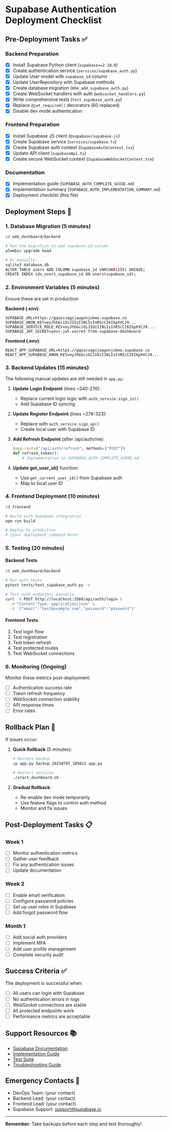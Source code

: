 # Supabase Authentication Deployment Checklist

## Pre-Deployment Tasks ✅

### Backend Preparation
- [x] Install Supabase Python client (`supabase==2.10.0`)
- [x] Create authentication service (`services/supabase_auth.py`)
- [x] Update User model with `supabase_id` column
- [x] Update UserRepository with Supabase methods
- [x] Create database migration (`004_add_supabase_auth.py`)
- [x] Create WebSocket handlers with auth (`websocket_handlers.py`)
- [x] Write comprehensive tests (`test_supabase_auth.py`)
- [x] Replace `@jwt_required()` decorators (60 replaced)
- [x] Disable dev mode authentication

### Frontend Preparation
- [x] Install Supabase JS client (`@supabase/supabase-js`)
- [x] Create Supabase service (`services/supabase.ts`)
- [x] Create Supabase auth context (`SupabaseAuthContext.tsx`)
- [x] Update API client (`supabaseApi.ts`)
- [x] Create secure WebSocket context (`SupabaseWebSocketContext.tsx`)

### Documentation
- [x] Implementation guide (`SUPABASE_AUTH_COMPLETE_GUIDE.md`)
- [x] Implementation summary (`SUPABASE_AUTH_IMPLEMENTATION_SUMMARY.md`)
- [x] Deployment checklist (this file)

## Deployment Steps 🚀

### 1. Database Migration (5 minutes)
```bash
cd web_dashboard/backend

# Run the migration to add supabase_id column
alembic upgrade head

# Or manually:
sqlite3 database.db
ALTER TABLE users ADD COLUMN supabase_id VARCHAR(255) UNIQUE;
CREATE INDEX idx_users_supabase_id ON users(supabase_id);
```

### 2. Environment Variables (5 minutes)
Ensure these are set in production:

**Backend (.env)**:
```env
SUPABASE_URL=https://gqozcvqgsjaagnnjukmo.supabase.co
SUPABASE_ANON_KEY=eyJhbGciOiJIUzI1NiIsInR5cCI6IkpXVCJ9...
SUPABASE_SERVICE_ROLE_KEY=eyJhbGciOiJIUzI1NiIsInR5cCI6IkpXVCJ9...
SUPABASE_JWT_SECRET=your-jwt-secret-from-supabase-dashboard
```

**Frontend (.env)**:
```env
REACT_APP_SUPABASE_URL=https://gqozcvqgsjaagnnjukmo.supabase.co
REACT_APP_SUPABASE_ANON_KEY=eyJhbGciOiJIUzI1NiIsInR5cCI6IkpXVCJ9...
```

### 3. Backend Updates (15 minutes)
The following manual updates are still needed in `app.py`:

1. **Update Login Endpoint** (lines ~240-276):
   - Replace current login logic with `auth_service.sign_in()`
   - Add Supabase ID syncing

2. **Update Register Endpoint** (lines ~278-323):
   - Replace with `auth_service.sign_up()`
   - Create local user with Supabase ID

3. **Add Refresh Endpoint** (after /api/auth/me):
   ```python
   @app.route("/api/auth/refresh", methods=["POST"])
   def refresh_token():
       # Implementation in SUPABASE_AUTH_COMPLETE_GUIDE.md
   ```

4. **Update get_user_id()** function:
   - Use `get_current_user_id()` from Supabase auth
   - Map to local user ID

### 4. Frontend Deployment (10 minutes)
```bash
cd frontend

# Build with Supabase integration
npm run build

# Deploy to production
# (your deployment command here)
```

### 5. Testing (20 minutes)

#### Backend Tests
```bash
cd web_dashboard/backend

# Run auth tests
pytest tests/test_supabase_auth.py -v

# Test auth endpoints manually
curl -X POST http://localhost:3560/api/auth/login \
  -H "Content-Type: application/json" \
  -d '{"email":"test@example.com","password":"password"}'
```

#### Frontend Tests
1. Test login flow
2. Test registration
3. Test token refresh
4. Test protected routes
5. Test WebSocket connections

### 6. Monitoring (Ongoing)

Monitor these metrics post-deployment:
- [ ] Authentication success rate
- [ ] Token refresh frequency
- [ ] WebSocket connection stability
- [ ] API response times
- [ ] Error rates

## Rollback Plan 🔄

If issues occur:

1. **Quick Rollback** (5 minutes):
   ```bash
   # Restore backup
   cp app.py.backup_20250707_105611 app.py
   
   # Restart services
   ./start_dashboard.sh
   ```

2. **Gradual Rollback**:
   - Re-enable dev mode temporarily
   - Use feature flags to control auth method
   - Monitor and fix issues

## Post-Deployment Tasks 📋

### Week 1
- [ ] Monitor authentication metrics
- [ ] Gather user feedback
- [ ] Fix any authentication issues
- [ ] Update documentation

### Week 2
- [ ] Enable email verification
- [ ] Configure password policies
- [ ] Set up user roles in Supabase
- [ ] Add forgot password flow

### Month 1
- [ ] Add social auth providers
- [ ] Implement MFA
- [ ] Add user profile management
- [ ] Complete security audit

## Success Criteria ✅

The deployment is successful when:
- [ ] All users can login with Supabase
- [ ] No authentication errors in logs
- [ ] WebSocket connections are stable
- [ ] All protected endpoints work
- [ ] Performance metrics are acceptable

## Support Resources 📚

- [Supabase Documentation](https://supabase.com/docs)
- [Implementation Guide](./SUPABASE_AUTH_COMPLETE_GUIDE.md)
- [Test Suite](./tests/test_supabase_auth.py)
- [Troubleshooting Guide](./SUPABASE_AUTH_IMPLEMENTATION_SUMMARY.md#common-issues--solutions)

## Emergency Contacts 🚨

- DevOps Team: (your contact)
- Backend Lead: (your contact)
- Frontend Lead: (your contact)
- Supabase Support: support@supabase.io

---

**Remember**: Take backups before each step and test thoroughly!